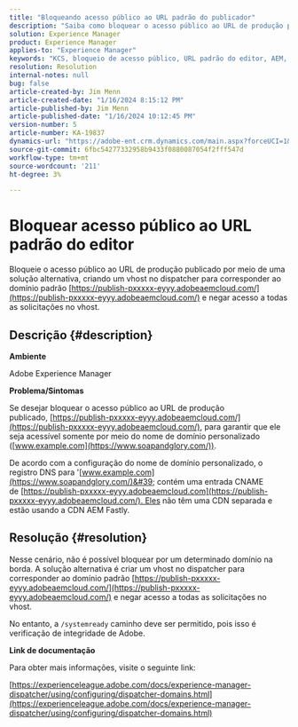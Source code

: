 ```yaml
---
title: "Bloqueando acesso público ao URL padrão do publicador"
description: "Saiba como bloquear o acesso público ao URL de produção publicado no Adobe Experience Manager."
solution: Experience Manager
product: Experience Manager
applies-to: "Experience Manager"
keywords: "KCS, bloqueio de acesso público, URL padrão do editor, AEM, Adobe Experience Manager, Solução de problemas, Fastly, CDN, DNS, CNAME"
resolution: Resolution
internal-notes: null
bug: false
article-created-by: Jim Menn
article-created-date: "1/16/2024 8:15:12 PM"
article-published-by: Jim Menn
article-published-date: "1/16/2024 10:12:45 PM"
version-number: 5
article-number: KA-19837
dynamics-url: "https://adobe-ent.crm.dynamics.com/main.aspx?forceUCI=1&pagetype=entityrecord&etn=knowledgearticle&id=20ac51f0-abb4-ee11-a569-6045bd006268"
source-git-commit: 6fbc54277332958b9433f0880087054f2fff547d
workflow-type: tm+mt
source-wordcount: '211'
ht-degree: 3%

---
```


# Bloquear acesso público ao URL padrão do editor


Bloqueie o acesso público ao URL de produção publicado por meio de uma solução alternativa, criando um vhost no dispatcher para corresponder ao domínio padrão [https://publish-pxxxxx-eyyy.adobeaemcloud.com/](https://publish-pxxxxx-eyyy.adobeaemcloud.com/) e negar acesso a todas as solicitações no vhost.

## Descrição {#description}


<b>Ambiente</b>

Adobe Experience Manager

<b>Problema/Sintomas</b>

Se desejar bloquear o acesso público ao URL de produção publicado, [https://publish-pxxxxx-eyyy.adobeaemcloud.com/](https://publish-pxxxxx-eyyy.adobeaemcloud.com/), para garantir que ele seja acessível somente por meio do nome de domínio personalizado ([www.example.com](https://www.soapandglory.com/)).

De acordo com a configuração do nome de domínio personalizado, o registro DNS para &#39;[www.example.com](https://www.soapandglory.com/)&#39; contém uma entrada CNAME de [https://publish-pxxxxx-eyyy.adobeaemcloud.com](https://publish-pxxxxx-eyyy.adobeaemcloud.com/). Eles não têm uma CDN separada e estão usando a CDN AEM Fastly.


## Resolução {#resolution}


Nesse cenário, não é possível bloquear por um determinado domínio na borda. A solução alternativa é criar um vhost no dispatcher para corresponder ao domínio padrão [https://publish-pxxxxx-eyyy.adobeaemcloud.com/](https://publish-pxxxxx-eyyy.adobeaemcloud.com/) e negar acesso a todas as solicitações no vhost.

No entanto, a `/systemready` caminho deve ser permitido, pois isso é verificação de integridade de Adobe.

<b>Link de documentação</b>

Para obter mais informações, visite o seguinte link:

[https://experienceleague.adobe.com/docs/experience-manager-dispatcher/using/configuring/dispatcher-domains.html](https://experienceleague.adobe.com/docs/experience-manager-dispatcher/using/configuring/dispatcher-domains.html)
